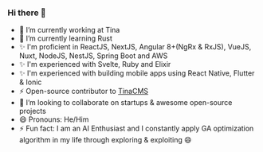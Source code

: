 ### Hi there 👋

- 🔭 I’m currently working at Tina
- 🌱 I’m currently learning Rust
- ✨ I'm proficient in ReactJS, NextJS, Angular 8+(NgRx & RxJS), VueJS, Nuxt, NodeJS, NestJS, Spring Boot and AWS
- ✨ I'm experienced with Svelte, Ruby and Elixir
- ✨ I'm experienced with building mobile apps using React Native, Flutter & Ionic
- ⚡ Open-source contributor to [TinaCMS](https://github.com/tinacms)
- 👯 I’m looking to collaborate on startups & awesome open-source projects
- 😄 Pronouns: He/Him
- ⚡ Fun fact: I am an AI Enthusiast and I constantly apply GA optimization algorithm in my life through exploring & exploiting 😄

<!--
**Phoenix-Alpha/Phoenix-Alpha** is a ✨ _special_ ✨ repository because its `README.md` (this file) appears on your GitHub profile.

Here are some ideas to get you started:

- 🔭 I’m currently working on ...
- 🌱 I’m currently learning ...
- 👯 I’m looking to collaborate on ...
- 🤔 I’m looking for help with ...
- 💬 Ask me about ...
- 📫 How to reach me: ...
- 😄 Pronouns: ...
- ⚡ Fun fact: ...
-->
